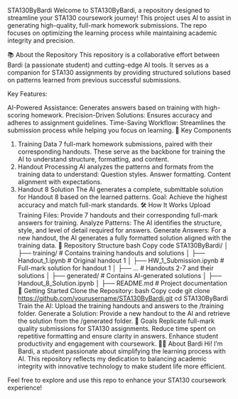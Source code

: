 STA130ByBardi
Welcome to STA130ByBardi, a repository designed to streamline your STA130 coursework journey! This project uses AI to assist in generating high-quality, full-mark homework submissions. The repo focuses on optimizing the learning process while maintaining academic integrity and precision.

📚 About the Repository
This repository is a collaborative effort between Bardi (a passionate student) and cutting-edge AI tools. It serves as a companion for STA130 assignments by providing structured solutions based on patterns learned from previous successful submissions.

Key Features:

AI-Powered Assistance: Generates answers based on training with high-scoring homework.
Precision-Driven Solutions: Ensures accuracy and adheres to assignment guidelines.
Time-Saving Workflow: Streamlines the submission process while helping you focus on learning.
🔑 Key Components
1. Training Data
7 full-mark homework submissions, paired with their corresponding handouts.
These serve as the backbone for training the AI to understand structure, formatting, and content.
2. Handout Processing
AI analyzes the patterns and formats from the training data to understand:
Question styles.
Answer formatting.
Content alignment with expectations.
3. Handout 8 Solution
The AI generates a complete, submittable solution for Handout 8 based on the learned patterns.
Goal: Achieve the highest accuracy and match full-mark standards.
🛠️ How It Works
Upload Training Files:
Provide 7 handouts and their corresponding full-mark answers for training.
Analyze Patterns:
The AI identifies the structure, style, and level of detail required for answers.
Generate Answers:
For a new handout, the AI generates a fully formatted solution aligned with the training data.
📂 Repository Structure
bash
Copy code
STA130ByBardi/
│
├── training/                  # Contains training handouts and solutions
│   ├── Handout_1.ipynb        # Original handout 1
│   ├── HW_1_Submission.ipynb  # Full-mark solution for handout 1
│   ├── ...                    # Handouts 2-7 and their solutions
│
├── generated/                 # Contains AI-generated solutions
│   ├── Handout_8_Solution.ipynb
│
├── README.md                  # Project documentation
🚀 Getting Started
Clone the Repository:
bash
Copy code
git clone https://github.com/yourusername/STA130ByBardi.git
cd STA130ByBardi
Train the AI:
Upload the training handouts and answers to the /training folder.
Generate a Solution:
Provide a new handout to the AI and retrieve the solution from the /generated folder.
🎯 Goals
Replicate full-mark quality submissions for STA130 assignments.
Reduce time spent on repetitive formatting and ensure clarity in answers.
Enhance student productivity and engagement with coursework.
👨‍🎓 About Bardi
Hi! I’m Bardi, a student passionate about simplifying the learning process with AI. This repository reflects my dedication to balancing academic integrity with innovative technology to make student life more efficient.

Feel free to explore and use this repo to enhance your STA130 coursework experience!
